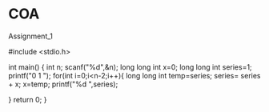 # COA
Assignment_1

#include <stdio.h>

int main() {
  int n;
  scanf("%d",&n);
  long long int x=0;
  long long int series=1;
  printf("0 1 ");
  for(int i=0;i<n-2;i++){
        long long int temp=series;
        series= series + x;
        x=temp;
        printf("%d ",series);

  }
  return 0;
}
